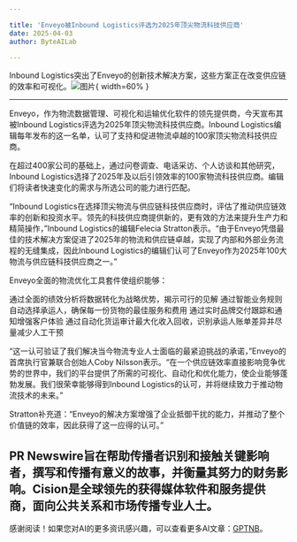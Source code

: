 ```yaml
---

title: 'Enveyo被Inbound Logistics评选为2025年顶尖物流科技供应商'
date: 2025-04-03
author: ByteAILab

---
```


Inbound Logistics突出了Enveyo的创新技术解决方案，这些方案正在改变供应链的效率和可视化。![图片](https://ai-techpark.com/wp-content/uploads/Enveyo-Selected.jpg){ width=60% }

---


Enveyo，作为物流数据管理、可视化和运输优化软件的领先提供商，今天宣布其被Inbound Logistics评选为2025年顶尖物流科技供应商。Inbound Logistics编辑每年发布的这一名单，认可了支持和促进物流卓越的100家顶尖物流科技供应商。

在超过400家公司的基础上，通过问卷调查、电话采访、个人访谈和其他研究，Inbound Logistics选择了2025年及以后引领效率的100家物流科技供应商。编辑们将读者快速变化的需求与所选公司的能力进行匹配。

“Inbound Logistics在选择顶尖物流与供应链科技供应商时，评估了推动供应链效率的创新和投资水平。领先的科技供应商提供新的，更有效的方法来提升生产力和精简操作，”Inbound Logistics的编辑Felecia Stratton表示。“由于Enveyo凭借最佳的技术解决方案促进了2025年的物流和供应链卓越，实现了内部和外部业务流程的无缝集成，因此Inbound Logistics的编辑们认可了Enveyo作为2025年100大物流与供应链科技供应商之一。”

Enveyo全面的物流优化工具套件使组织能够：

通过全面的绩效分析将数据转化为战略优势，揭示可行的见解
通过智能业务规则自动选择承运人，确保每一份货物的最佳服务和费用
通过实时品牌交付跟踪和通知增强客户体验
通过自动化货运审计最大化收入回收，识别承运人账单差异并尽量减少人工干预

“这一认可验证了我们解决当今物流专业人士面临的最紧迫挑战的承诺，”Enveyo的首席执行官兼联合创始人Coby Nilsson表示。“在一个供应链效率直接影响竞争优势的世界中，我们的平台提供了所需的可视化、自动化和优化能力，使企业能够蓬勃发展。我们很荣幸能够得到Inbound Logistics的认可，并将继续致力于推动物流技术的未来。”

Stratton补充道：“Enveyo的解决方案增强了企业抵御干扰的能力，并推动了整个价值链的效率，因此获得了这一应得的认可。”

PR Newswire旨在帮助传播者识别和接触关键影响者，撰写和传播有意义的故事，并衡量其努力的财务影响。Cision是全球领先的获得媒体软件和服务提供商，面向公共关系和市场传播专业人士。
---
感谢阅读！如果您对AI的更多资讯感兴趣，可以查看更多AI文章：[GPTNB](https://gptnb.com)。